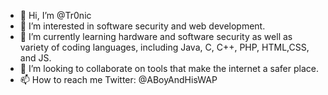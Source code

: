 - 👋 Hi, I’m @Tr0nic
- 👀 I’m interested in software security and web development.
- 🌱 I’m currently learning hardware and software security as well as variety of coding languages, including Java, C, C++, PHP, HTML,CSS, and JS.
- 💞️ I’m looking to collaborate on tools that make the internet a safer place.
- 📫 How to reach me Twitter: @ABoyAndHisWAP

<!---
Tr0nic/Tr0nic is a ✨ special ✨ repository because its `README.md` (this file) appears on your GitHub profile.
You can click the Preview link to take a look at your changes.
--->
